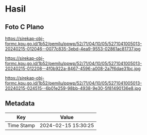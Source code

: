 # Hasil

## Foto C Plano

https://sirekap-obj-formc.kpu.go.id/1b52/pemilu/ppwp/52/71/04/10/05/5271041005013-20240215-012046--0077c835-3ebd-4ea9-9553-02861ac81737.jpg

https://sirekap-obj-formc.kpu.go.id/1b52/pemilu/ppwp/52/71/04/10/05/5271041005013-20240215-012208--4f0b922a-8467-4596-a008-2a7f6dae31bc.jpg

https://sirekap-obj-formc.kpu.go.id/1b52/pemilu/ppwp/52/71/04/10/05/5271041005013-20240215-024515--6b01e259-98bb-4938-9e30-5f81490136e8.jpg


## Metadata

| Key        | Value               |
| ---------- | ------------------- |
| Time Stamp | 2024-02-15 15:30:25 |




